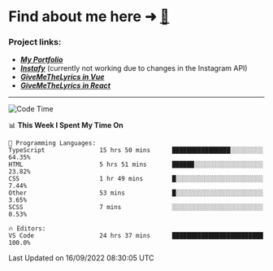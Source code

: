 # Find about me here ➜ [🧑](https://pauabella.dev)

### Project links:
- ***[My Portfolio](https://pauabella.dev)***
- ***[Instafy](https://instafy.me)*** (currently not working due to changes in the Instagram API)
- ***[GiveMeTheLyrics in Vue](https://lyrics.pauabella.dev)***
- ***[GiveMeTheLyrics in React](https://pauabella.dev/GiveMeTheLyrics)***

---
<!--START_SECTION:waka-->
![Code Time](http://img.shields.io/badge/Code%20Time-1%2C446%20hrs%2048%20mins-blue)

📊 **This Week I Spent My Time On** 

```text
💬 Programming Languages: 
TypeScript               15 hrs 50 mins      ████████████████░░░░░░░░░   64.35% 
HTML                     5 hrs 51 mins       ██████░░░░░░░░░░░░░░░░░░░   23.82% 
CSS                      1 hr 49 mins        █░░░░░░░░░░░░░░░░░░░░░░░░   7.44% 
Other                    53 mins             █░░░░░░░░░░░░░░░░░░░░░░░░   3.65% 
SCSS                     7 mins              ░░░░░░░░░░░░░░░░░░░░░░░░░   0.53%

🔥 Editors: 
VS Code                  24 hrs 37 mins      █████████████████████████   100.0%

```


 Last Updated on 16/09/2022 08:30:05 UTC
<!--END_SECTION:waka-->
